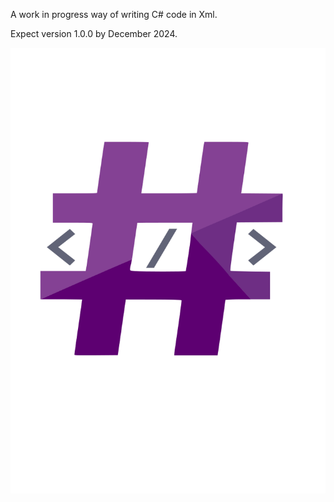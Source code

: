 A work in progress way of writing C# code in Xml.

Expect version 1.0.0 by December 2024.

![XmlSharpLogo](https://github.com/Shiny-Gyrodos/XmlToCSharp/blob/main/bitmap.png)

